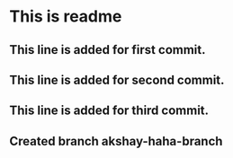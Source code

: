 # This is readme
## This line is added for first commit.

## This line is added for second commit.

## This line is added for third commit.

## Created branch akshay-haha-branch
